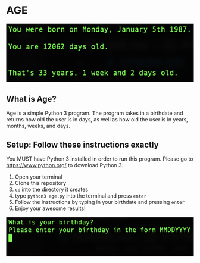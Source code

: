 # AGE

![Age Screenshot](./age_screenshot.png)

## What is Age?

Age is a simple Python 3 program. The program takes in a birthdate and returns how old the user is in days, as well as how old the user is in years, months, weeks, and days.

## Setup: Follow these instructions exactly

You MUST have Python 3 installed in order to run this program. Please go to https://www.python.org/ to download Python 3.

1. Open your terminal
1. Clone this repository
1. `cd` into the directory it creates
1. type `python3 age.py` into the terminal and press `enter`
1. Follow the instructions by typing in your birthdate and pressing `enter`
1. Enjoy your awesome results!

![Age Start Screen](./age_start_screen.png)

